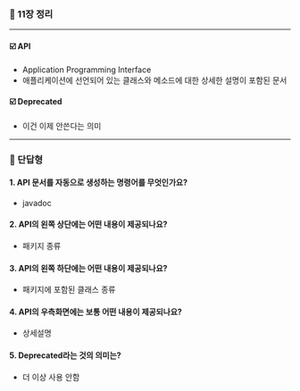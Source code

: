 ### 💭 11장 정리

---

#### ☑️ API

- Application Programming Interface
- 애플리케이션에 선언되어 있는 클래스와 메소드에 대한 상세한 설명이 포함된 문서

#### ☑️ Deprecated

- 이건 이제 안쓴다는 의미

---

### 💭 단답형

#### 1. API 문서를 자동으로 생성하는 명령어를 무엇인가요?

- javadoc

#### 2. API의 왼쪽 상단에는 어떤 내용이 제공되나요?

- 패키지 종류

#### 3. API의 왼쪽 하단에는 어떤 내용이 제공되나요?

- 패키지에 포함된 클래스 종류

#### 4. API의 우측화면에는 보통 어떤 내용이 제공되나요?

- 상세설명

#### 5. Deprecated라는 것의 의미는?

- 더 이상 사용 안함